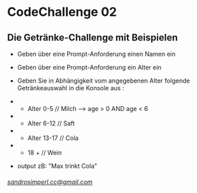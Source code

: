 # CodeChallenge 02

## Die Getränke-Challenge mit Beispielen

* Geben über eine Prompt-Anforderung einen Namen ein
* Geben über eine Prompt-Anforderung ein Alter ein

* Geben Sie in Abhängigkeit vom angegebenen Alter folgende Getränkeauswahl in die Konsole aus :

*  * Alter 0-5 // Milch  --> age > 0 AND age < 6
*  * Alter 6-12 // Saft
*  * Alter 13-17 // Cola
*  * 18 + // Wein

* output zB: "Max trinkt Cola"

###### sandrosimperl.cc@gmail.com